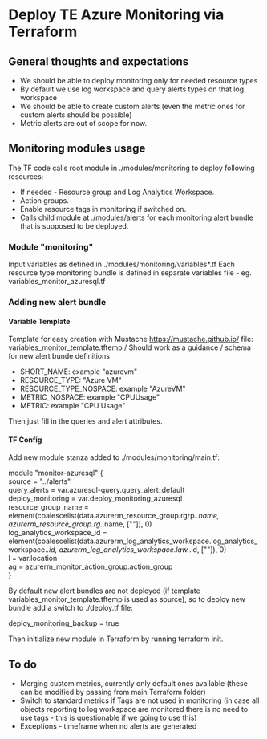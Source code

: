 # Deploy TE Azure Monitoring via Terraform

## General thoughts and expectations

- We should be able to deploy monitoring only for needed resource types
- By default we use log workspace and query alerts types on that log workspace
- We should be able to create custom alerts (even the metric ones for custom alerts should be possible)
- Metric alerts are out of scope for now.

## Monitoring modules usage

The TF code calls root module in ./modules/monitoring to deploy following resources:
- If needed - Resource group and Log Analytics Workspace.
- Action groups.
- Enable resource tags in monitoring if switched on.
- Calls child module at ./modules/alerts for each monitoring alert bundle that is supposed to be deployed.

### Module "monitoring"

Input variables as defined in ./modules/monitoring/variables*.tf
Each resource type monitoring bundle is defined in separate variables file - eg. variables_monitor_azuresql.tf

### Adding new alert bundle

#### Variable Template
Template for easy creation with Mustache https://mustache.github.io/
file: variables_monitor_template.tftemp / Should work as a guidance / schema for new alert bunde definitions

- SHORT_NAME: example "azurevm"
- RESOURCE_TYPE: "Azure VM"
- RESOURCE_TYPE_NOSPACE: example "AzureVM"
- METRIC_NOSPACE: example "CPUUsage"
- METRIC: example "CPU Usage"

Then just fill in the queries and alert attributes.

#### TF Config

Add new module stanza added to ./modules/monitoring/main.tf:

module "monitor-azuresql" {  
  source                     = "../alerts"  
  query_alerts               = var.azuresql-query.query_alert_default  
  deploy_monitoring          = var.deploy_monitoring_azuresql  
  resource_group_name        = element(coalescelist(data.azurerm_resource_group.rgrp.*.name, azurerm_resource_group.rg.*.name, [""]), 0)  
  log_analytics_workspace_id = element(coalescelist(data.azurerm_log_analytics_workspace.log_analytics_workspace.*.id, azurerm_log_analytics_workspace.law.*.id, [""]), 0)  
  l                          = var.location  
  ag                         = azurerm_monitor_action_group.action_group  
}

By default new alert bundles are not deployed (if template variables_monitor_template.tftemp is used as source), so to deploy new bundle add a switch to ./deploy.tf file:

deploy_monitoring_backup = true  

Then initialize new module in Terraform by running terraform init.

## To do

* Merging custom metrics, currently only default ones available (these can be modified by passing from main Terraform folder)
* Switch to standard metrics if Tags are not used in monitoring (in case all objects reporting to log workspace are monitored there is no need to use tags - this is questionable if we going to use this)
* Exceptions - timeframe when no alerts are generated


